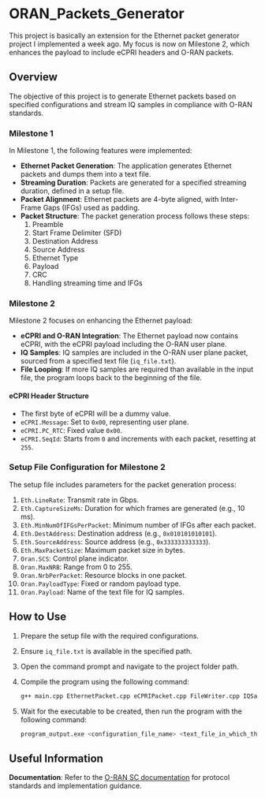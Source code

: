 # ORAN_Packets_Generator


This project is basically an  extension for the Ethernet packet generator project I implemented a week ago. My focus is now on Milestone 2, which enhances the payload to include eCPRI headers and O-RAN packets. 

## Overview

The objective of this project is to generate Ethernet packets based on specified configurations and stream IQ samples in compliance with O-RAN standards. 

### Milestone 1

In Milestone 1, the following features were implemented:

- **Ethernet Packet Generation**: The application generates Ethernet packets and dumps them into a text file.
- **Streaming Duration**: Packets are generated for a specified streaming duration, defined in a setup file.
- **Packet Alignment**: Ethernet packets are 4-byte aligned, with Inter-Frame Gaps (IFGs) used as padding.
- **Packet Structure**: The packet generation process follows these steps:
  1. Preamble
  2. Start Frame Delimiter (SFD)
  3. Destination Address
  4. Source Address
  5. Ethernet Type
  6. Payload
  7. CRC
  8. Handling streaming time and IFGs

### Milestone 2

Milestone 2 focuses on enhancing the Ethernet payload:

- **eCPRI and O-RAN Integration**: The Ethernet payload now contains eCPRI, with the eCPRI payload including the O-RAN user plane.
- **IQ Samples**: IQ samples are included in the O-RAN user plane packet, sourced from a specified text file (`iq_file.txt`).
- **File Looping**: If more IQ samples are required than available in the input file, the program loops back to the beginning of the file.

#### eCPRI Header Structure

- The first byte of eCPRI will be a dummy value.
- `eCPRI.Message`: Set to `0x00`, representing user plane.
- `eCPRI.PC_RTC`: Fixed value `0x00`.
- `eCPRI.SeqId`: Starts from `0` and increments with each packet, resetting at `255`.

### Setup File Configuration for Milestone 2

The setup file includes parameters for the packet generation process:

1. `Eth.LineRate`: Transmit rate in Gbps.
2. `Eth.CaptureSizeMs`: Duration for which frames are generated (e.g., 10 ms).
3. `Eth.MinNumOfIFGsPerPacket`: Minimum number of IFGs after each packet.
4. `Eth.DestAddress`: Destination address (e.g., `0x010101010101`).
5. `Eth.SourceAddress`: Source address (e.g., `0x333333333333`).
6. `Eth.MaxPacketSize`: Maximum packet size in bytes.
7. `Oran.SCS`: Control plane indicator.
8. `Oran.MaxNRB`: Range from 0 to 255.
9. `Oran.NrbPerPacket`: Resource blocks in one packet.
10. `Oran.PayloadType`: Fixed or random payload type.
11. `Oran.Payload`: Name of the text file for IQ samples.


## How to Use

1. Prepare the setup file with the required configurations.
2. Ensure `iq_file.txt` is available in the specified path.
3. Open the command prompt and navigate to the project folder path.
4. Compile the program using the following command:

   ```bash
   g++ main.cpp EthernetPacket.cpp eCPRIPacket.cpp FileWriter.cpp IQSampleReader.cpp ORANPacket.cpp PacketConfig.cpp Utils.cpp -o program_output
   ```
5. Wait for the executable to be created, then run the program with the following command:
    ```bash
   program_output.exe <configuration_file_name> <text_file_in_which_the_packets_will_be_dumped>
    ```

## Useful Information
**Documentation**: Refer to the [O-RAN SC documentation](https://docs.o-ran-sc.org/projects/o-ran-sc-o-du-phy/en/latest/Transport-Layer-and-ORAN-Fronthaul-Protocol-Implementation_fh.html#introduction) for protocol standards and implementation guidance.

